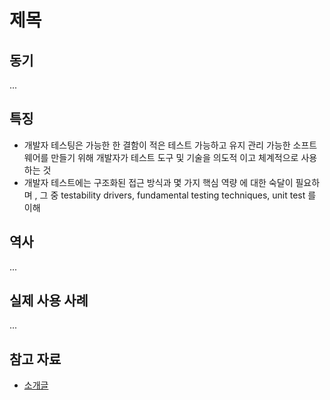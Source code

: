 # 제목

## 동기

...

## 특징

* 개발자 테스팅은 가능한 한 결함이 적은 테스트 가능하고 유지 관리 가능한 소프트웨어를 만들기 위해 개발자가 테스트 도구 및 기술을 의도적 이고 체계적으로 사용하는 것
* 개발자 테스트에는 구조화된 접근 방식과 몇 가지 핵심 역량 에 대한 숙달이 필요하며 , 그 중 testability drivers, fundamental testing techniques, unit test 를 이해

## 역사

...

## 실제 사용 사례

...

## 참고 자료

* [소개글](https://developertesting.rocks/)
